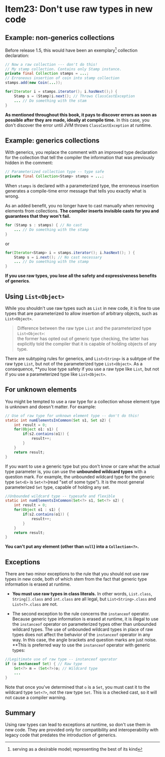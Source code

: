 
# Item23: Don't use raw types in new code

## Example: non-generics collections

Before release 1.5, this would have been an exemplary[^exemplary] collection declaration:

```java
// Now a raw collection --- don't do this!
// My stamp collection. Contains only Stamp instance.
private final Collection stamps = ...;
// Erroneous insertion of coin into stamp collection
stamps.add(new Coin(...));

for(Iterator i = stamps.iterator(); i.hasNext();) {
	Stamp s = (Stamp)i.next(); // Throws ClassCastException
	... // Do something with the stam}
```

**As mentioned throughout this book, it pays to discover errors as soon as possible after they are made, ideally at compile time.** In this case, you don't discover the error until JVM throws `ClassCastException` at runtime.

## Example: generics collections

With generics, you replace the  comment with an improved type declaration for the collection that tell the compiler the information that was previously hidden in the comment:

```java
// Parameterized collection type -- type safe
private final Collection<Stamp> stamps = ...;
```

When `stamps` is declared with a parameterized type, the erroneous insertion generates a compile-time error message that tells you exactly what is wrong.

As an added benefit, you no longer have to cast manually when removing elements from collections. **The compiler inserts invisible casts for you and guarantees that they won't fail.**

```java
for (Stamp s : stamps) { // No cast
	... // Do something with the stamp} 
```
or 
```java
for(Iterator<Stamp> i = stamps.iterator(); i.hasNext(); ) {
	Stamp s = i.next(); // No cast necessary
	... // Do something with the stamp}
```

**If you use raw types, you lose all the safety and expressiveness benefits of generics**.

## Using `List<Object>`

While you shouldn't use raw types such as `List` in new code, it is fine to use types that are parameterized to allow insertion of arbitrary objects, such as `List<Object>`.

> Difference between the raw type `List` and the parameterized type `List<Object>`:  
the former has opted out of generic type checking, the latter has explicitly told the compiler that it is capable of holding objects of any type.

There are subtyping rules for generics, and `List<String>` is a subtype of the raw type `List`, but not of the parameterized type `List<Object>`. As a consequence, **you lose type safety if you use a raw type like `List`, but not if you use a parameterized type like `List<Object>`.

## For unknown elements

You might be tempted to use a raw type for a collection whose element type is unknown and doesn't matter. For example:

```java
// Use of raw type for unknown element type -- don't do this!
static int numElementsInCommon(Set s1, Set s2) {
	int result = 0;
	for(Object o1: s1) {
		if(s2.contains(o1)) {
			result++;		}	}
	return result;}
```

If you want to use a generic type but you don't know or care what the actual type parameter is, you can use the **unbounded wildcard types** with a question mark. For example, the unbounded wildcard type for the generic type `Set<E>` is `Set<?>`(read "set of some type"). It is the most general parameterized `Set` type, capable of holding any set.

```java
//Unbounded wildcard type -- typesafe and flexible
static int numElementsInCommon(Set<?> s1, Set<?> s2) {
	int result = 0;
	for(Object o1 : s1) {
		if(s2.contains(o1)) {
			result++;		}	}
	return result;}
```

**You can't put any element (other than `null`) into a `Collection<?>`.**

## Exceptions 

There are two minor exceptions to the rule that you should not use raw types in new code, both of which stem from the fact that generic type information is erased at runtime. 

- **You must use raw types in class literals.** In other words, `List.class`, `String[].class` and `int.class` are all legal, but `List<String>.class` and `List<?>.class` are not.

- The second exception to the rule concerns the `instanceof` operator. Because generic type information is erased at runtime, it is illegal to use the `instanceof` operator on parameterized types other than unbounded wildcard types. The use of unbounded wildcard types in place of raw types does not affect the behavior of the `instanceof` operator in any way. In this case, the angle brackets and question marks are just noise. **This is preferred way to use the `instanceof` operator with generic types:

```java
//Legitimate use of raw type -- instanceof operator
if (o instanceof Set) { // Raw type
	Set<?> m = (Set<?>)o; // Wildcard type
	...}
```
Note that once you've determined that `o` is a `Set`, you must cast it to the wildcard type `Set<?>`, not the raw type `Set`. This is a checked cast, so it will not cause a compiler warning.

## Summary

Using raw types can lead to exceptions at runtime, so don't use them in new code. They are provided only for compatibility and interoperability with legacy code that predates the introduction of generics.


[^exemplary]: serving as a desirable model; representing the best of its kind